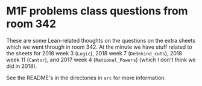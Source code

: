 # M1F problems class questions from room 342

These are some Lean-related thoughts on the questions on the extra sheets which we went through in room 342. At the minute we have stuff related to the sheets for 2018 week 3 (`Logic`), 2018 week 7 (`Dedekind_cuts`), 2018 week 11 (`Cantor`), and 2017 week 4 (`Rational_Powers`) (which I don't think we did in 2018).

See the README's in the directories in `src` for more information.
